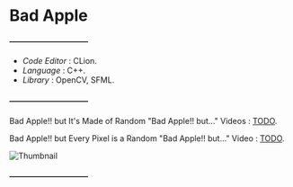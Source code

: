 # Bad Apple

#### ――――――――――

- *Code Editor* : CLion.
- *Language* : C++.
- *Library* : OpenCV, SFML.

#### ――――――――――

Bad Apple!! but It's Made of Random "Bad Apple!! but..." Videos : [TODO](TODO).

Bad Apple!! but Every Pixel is a Random "Bad Apple!! but..." Video : [TODO](TODO).

![Thumbnail](youtube/Thumbnail.png)

#### ――――――――――
